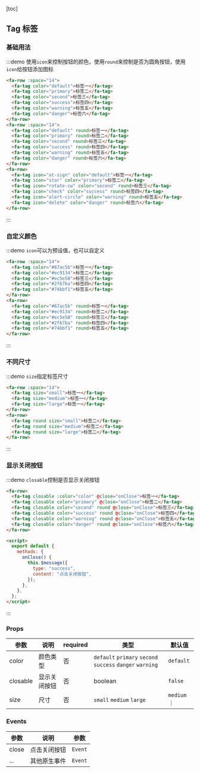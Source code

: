 [toc]

## Tag 标签

### 基础用法

:::demo 使用`icon`来控制按钮的颜色，使用`round`来控制是否为圆角按钮，使用`icon`给按钮添加图标

```html
<fa-row :space="14">
  <fa-tag color="default">标签一</fa-tag>
  <fa-tag color="primary">标签二</fa-tag>
  <fa-tag color="second">标签三</fa-tag>
  <fa-tag color="success">标签四</fa-tag>
  <fa-tag color="warning">标签五</fa-tag>
  <fa-tag color="danger">标签六</fa-tag>
</fa-row>
<fa-row :space="14">
  <fa-tag color="default" round>标签一</fa-tag>
  <fa-tag color="primary" round>标签二</fa-tag>
  <fa-tag color="second" round>标签三</fa-tag>
  <fa-tag color="success" round>标签四</fa-tag>
  <fa-tag color="warning" round>标签五</fa-tag>
  <fa-tag color="danger" round>标签六</fa-tag>
</fa-row>
<fa-row>
  <fa-tag icon="at-sign" color="default">标签一</fa-tag>
  <fa-tag icon="star" color="primary">标签二</fa-tag>
  <fa-tag icon="rotate-cw" color="second" round>标签三</fa-tag>
  <fa-tag icon="check" color="success" round>标签四</fa-tag>
  <fa-tag icon="alert-circle" color="warning" round>标签五</fa-tag>
  <fa-tag icon="delete" color="danger" round>标签六</fa-tag>
</fa-row>
```

:::

### 自定义颜色

:::demo `icon`可以为预设值，也可以自定义

```html
<fa-row :space="14">
  <fa-tag color="#67ac5b">标签一</fa-tag>
  <fa-tag color="#ec9134">标签二</fa-tag>
  <fa-tag color="#ec5e58">标签三</fa-tag>
  <fa-tag color="#2f67ba">标签四</fa-tag>
  <fa-tag color="#74bbf1">标签五</fa-tag>
</fa-row>
<fa-row>
  <fa-tag color="#67ac5b" round>标签一</fa-tag>
  <fa-tag color="#ec9134" round>标签二</fa-tag>
  <fa-tag color="#ec5e58" round>标签三</fa-tag>
  <fa-tag color="#2f67ba" round>标签四</fa-tag>
  <fa-tag color="#74bbf1" round>标签五</fa-tag>
</fa-row>
```

:::

### 不同尺寸

:::demo `size`指定标签尺寸

```html
<fa-row :space="14">
  <fa-tag size="small">标签一</fa-tag>
  <fa-tag size="medium">标签一</fa-tag>
  <fa-tag size="large">标签一</fa-tag>
</fa-row>
<fa-row>
  <fa-tag round size="small">标签二</fa-tag>
  <fa-tag round size="medium">标签二</fa-tag>
  <fa-tag round size="large">标签二</fa-tag>
</fa-row>
```

:::

### 显示关闭按钮

:::demo `closable`控制是否显示关闭按钮

```html
<fa-row>
  <fa-tag closable :color="color" @close="onClose">标签一</fa-tag>
  <fa-tag closable color="primary" @close="onClose">标签二</fa-tag>
  <fa-tag closable color="second" round @close="onClose">标签三</fa-tag>
  <fa-tag closable color="success" round @close="onClose">标签四</fa-tag>
  <fa-tag closable color="warning" round @close="onClose">标签五</fa-tag>
  <fa-tag closable color="danger" round @close="onClose">标签六</fa-tag>
</fa-row>

<script>
  export default {
    methods: {
      onClose() {
        this.$message({
          type: "success",
          content: "点击关闭按钮",
        });
      },
    },
  };
</script>
```

:::

### Props

| 参数     | 说明         | required | 类型                                                      | 默认值     |
| -------- | ------------ | -------- | --------------------------------------------------------- | ---------- |
| color    | 颜色类型     | 否       | `default` `primary` `second` `success` `danger` `warning` | `default`  |
| closable | 显示关闭按钮 | 否       | boolean                                                   | `false`    |
| size     | 尺寸         | 否       | `small` `medium` `large`                                  | `medium`｜ |

### Events

| 参数  | 说明         | 参数    |
| ----- | ------------ | ------- |
| close | 点击关闭按钮 | `Event` |
| ...   | 其他原生事件 | `Event` |
